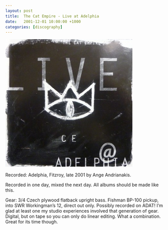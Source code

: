 ```yaml
---
layout: post
title:  The Cat Empire - Live at Adelphia
date:   2001-12-01 10:00:00 +1000
categories: [discography]
---
```


![](/assets/discography/live-at-adelphia.jpg)

Recorded: Adelphia, Fitzroy, late 2001 by Ange Andrianakis.

Recorded in one day, mixed the next day. All albums should be made like this.

Gear: 3/4 Czech plywood flatback upright bass. Fishman BP-100 pickup, into SWR Workingman’s 12, direct out only. Possibly recorded on ADAT! I’m glad at least one my studio experiences involved that generation of gear. Digital, but on tape so you can only do linear editing. What a combination. Great for its time though.